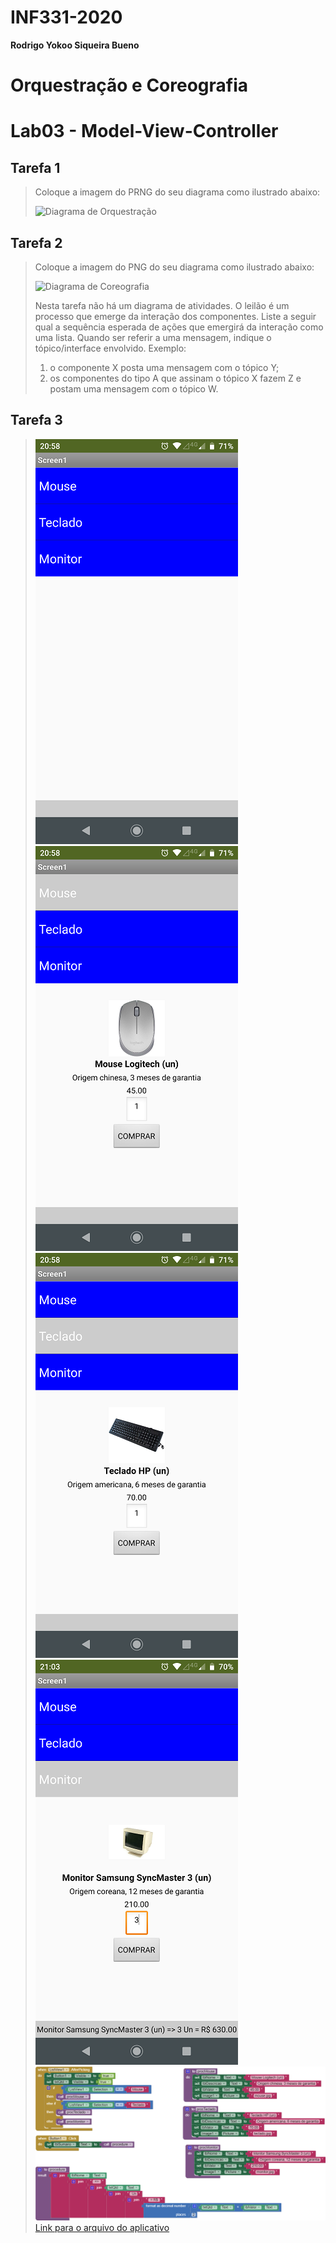 # INF331-2020

**Rodrigo Yokoo Siqueira Bueno**

# Orquestração e Coreografia

# Lab03 - Model-View-Controller

## Tarefa 1
> Coloque a imagem do PRNG do seu diagrama como ilustrado abaixo:
> 
> ![Diagrama de Orquestração](images/orquestracao.png)

## Tarefa 2
> Coloque a imagem do PNG do seu diagrama como ilustrado abaixo:
>
> ![Diagrama de Coreografia](images/coreografia.png)
>
> Nesta tarefa não há um diagrama de atividades. O leilão é um processo que emerge da interação dos componentes. Liste a seguir qual a sequência esperada de ações que emergirá da interação como uma lista. Quando ser referir a uma mensagem, indique o tópico/interface envolvido. Exemplo:
> 1. o componente X posta uma mensagem com o tópico Y;
> 2. os componentes do tipo A que assinam o tópico X fazem Z e postam uma mensagem com o tópico W.

## Tarefa 3

> ![tela 1](images/tela1.png)
> ![tela 2](images/tela2.png)
> ![tela 3](images/tela3.png)
> ![tela 4](images/tela4.png) 
![blocks](images/blocks.png)
[Link para o arquivo do aplicativo](app/Tarefa_3.aia)

